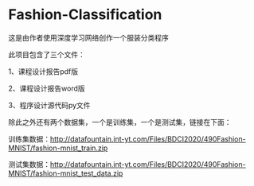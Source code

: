 # Fashion-Classification

这是由作者使用深度学习网络创作一个服装分类程序

此项目包含了三个文件：

1、课程设计报告pdf版

2、课程设计报告word版

3、程序设计源代码py文件

除此之外还有两个数据集，一个是训练集，一个是测试集，链接在下面：

训练集数据：http://datafountain.int-yt.com/Files/BDCI2020/490Fashion-MNIST/fashion-mnist_train.zip

测试集数据：http://datafountain.int-yt.com/Files/BDCI2020/490Fashion-MNIST/fashion-mnist_test_data.zip

